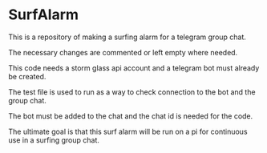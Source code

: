 # SurfAlarm
This is a repository of making a surfing alarm for a telegram group chat.

The necessary changes are commented or left empty where needed.

This code needs a storm glass api account and a telegram bot must already be created.

The test file is used to run as a way to check connection to the bot and the group chat. 

The bot must be added to the chat and the chat id is needed for the code.

The ultimate goal is that this surf alarm will be run on a pi for continuous use in a surfing group chat.
